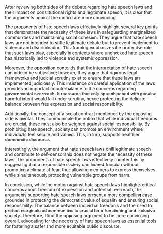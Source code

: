 After reviewing both sides of the debate regarding hate speech laws and their impact on constitutional rights and legitimate speech, it is clear that the arguments against the motion are more convincing. 

The proponents of hate speech laws effectively highlight several key points that demonstrate the necessity of these laws in safeguarding marginalized communities and maintaining social cohesion. They argue that hate speech laws are not intended to stifle legitimate debate but to prevent incitement to violence and discrimination. This framing emphasizes the protective role that such laws play, especially in contexts where unchecked hate speech has historically led to violence and systemic oppression.

Moreover, the opposition contends that the interpretation of hate speech can indeed be subjective; however, they argue that rigorous legal frameworks and judicial scrutiny exist to ensure that these laws are implemented judiciously. This insistence on careful application of the laws provides an important counterbalance to the concerns regarding governmental overreach. It reassures that only speech posed with genuine harmful intent would fall under scrutiny, hence protecting the delicate balance between free expression and social responsibility.

Additionally, the concept of a social contract mentioned by the opposing side is pivotal. They communicate the notion that while individual freedoms are crucial, these must also be weighed against social responsibility. By prohibiting hate speech, society can promote an environment where individuals feel secure and valued. This, in turn, supports healthier democratic discourse.

Interestingly, the argument that hate speech laws chill legitimate speech and contribute to self-censorship does not negate the necessity of these laws. The proponents of hate speech laws effectively counter this by suggesting that a responsible society can indeed function without promoting a climate of fear, thus allowing members to express themselves while simultaneously protecting vulnerable groups from harm.

In conclusion, while the motion against hate speech laws highlights critical concerns about freedom of expression and potential overreach, the arguments supporting hate speech laws present a more compelling case grounded in protecting the democratic value of equality and ensuring social responsibility. The balance between individual freedoms and the need to protect marginalized communities is crucial for a functioning and inclusive society. Therefore, I find the opposing argument to be more convincing overall, advocating for the necessity of hate speech laws as essential tools for fostering a safer and more equitable public discourse.